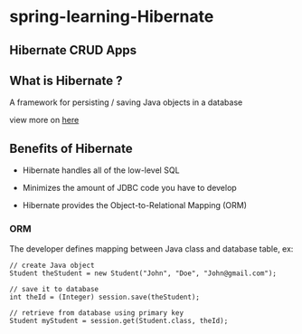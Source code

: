 # spring-learning-Hibernate

## Hibernate CRUD Apps

## What is Hibernate ?
A framework for persisting / saving Java objects in a database

view more on [here](http://hibernate.org/)

## Benefits of Hibernate

* Hibernate handles all of the low-level SQL

* Minimizes the amount of JDBC code you have to develop

* Hibernate provides the Object-to-Relational Mapping (ORM)

### ORM
The developer defines mapping between Java class and database table, ex:

```
// create Java object
Student theStudent = new Student("John", "Doe", "John@gmail.com");

// save it to database
int theId = (Integer) session.save(theStudent); 

// retrieve from database using primary key
Student myStudent = session.get(Student.class, theId);

```